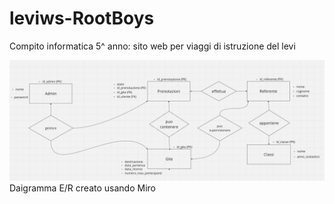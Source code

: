 # leviws-RootBoys
Compito informatica 5^ anno: sito web per viaggi di istruzione del levi

![Diagramma E/R](https://raw.githubusercontent.com/notDr3x/leviws-RootBoys/refs/heads/main/DiagrammaER.png?token=GHSAT0AAAAAAC4LSV6OA3U2XJLDSFGKH5ZSZ36LPBA)
Daigramma E/R creato usando Miro
